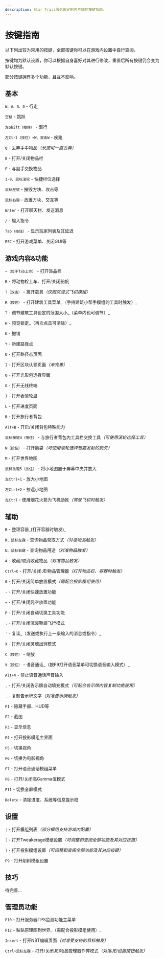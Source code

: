 ```yaml
---
description: Star Trail服务器定制客户端的按键指南。
---
```


# 按键指南

以下列出较为常用的按键，全部按键你可以在游戏内设置中自行查阅。

按键均为默认设置，你可以根据自身喜好对其进行修改，重置后所有按键仍会变为默认按键。

部分按键拥有多个功能，且互不影响。

## 基本

`W、A、S、D` - 行走

`空格` - 跳跃

`左Shift（按住）` - 潜行

`左Ctrl（按住）+W、双击W` - 疾跑

`Q` - 丢弃手中物&#x54C1;_（长按可一直丢弃）_

`E` - 打开/关闭物品栏

`F` - 与副手交换物品

`1-9、鼠标滚轮` - 快捷栏位选择

`鼠标左键` - 摧毁方块、攻击等

`鼠标右键` - 放置方块、交互等

`Enter` - 打开聊天栏、发送消息

`/` - 输入指令

`Tab（按住）` - 显示玩家列表及其延迟

`ESC` - 打开游戏菜单、关闭GUI等

## 游戏内容&功能

`~（位于Tab上方）` - 打开饰品栏

`R` - 将动物栓上车、打开/关闭船帆

`T（双击）` - 离开载&#x5177;_（仅限沉浸式飞机模组）_

`R（按住）` - 打开建筑工具菜单_（手持建筑小帮手模组的工具时触发）_

`T` - 调节建筑工具设定的范围大小_（菜单内也可调节）_

`H` - 预览锁定_（再次点击可清除）_

`K` - 撤销

`Y` - 新建路径点

`U` - 打开路径点页面

`I` - 打开区块认领页&#x9762;_（未完善）_

`O` - 打开光影包选择界面

`G` - 打开无线终端

`J` - 打开表情轮盘

`L` - 打开进度页面

`B` - 打开旅行者背包

`Alt+B` - 开启/关闭背包特殊能力

`鼠标按键4（按住）` - 与旅行者背包内工具栏交换工&#x5177;_（可使用滚轮选择工具）_

`N（按住）` - 打开箭&#x888B;_（可使用滚轮选择想要发射的箭矢）_

`M` - 打开世界地图

`鼠标按键5（按住）` - 将小地图置于屏幕中央并放大

`左Ctrl+1` - 放大小地图

`左Ctrl+2` - 拉远小地图

`左Ctrl` - 使用烟花火箭为飞机助&#x63A8;_（驾驶飞机时触发）_

## 辅助

`R` - 整理容器_(打开容器时触发)_

[^补充]: 将鼠标指针放在需要整理的地方，按下R即可。特别的，打开玩家物品栏时可以直接按下R键进行整理。

`R、鼠标左键` - 查询物品获取方&#x5F0F;_（对准物品触发）_

`U、鼠标右键` - 查询物品用&#x9014;_（对准物品触发）_

`A` - 收藏/取消收藏物&#x54C1;_（对准物品触发）_

`Ctrl+O` - 打开/关闭JEI物品管理&#x5668;_（打开物品栏、容器时触发）_

`0` - 打开/关闭简单放置模&#x5F0F;_（需配合投影模组使用）_

`-` - 打开/关闭快速放置功能

`=` - 打开/关闭凭空放置功能

`P` - 打开/关闭自动切换工具功能

`;` - 打开/关闭沉浸鞘翅飞行模式

`'` - 复读_（发送或执行上一条输入的消息或指令）_

`X` - 打开/关闭灵魂出窍模式

`C（按住）` - 缩放

`V（按住）` - 语音通话_（按F9打开语音菜单可切换语音输入模式）_

`Alt+V` - 禁止语音通话声音输入

`,` - 打开/关闭告示牌自动填充模&#x5F0F;_（可配合告示牌内容复制功能使用）_

`.` - 复制告示牌文&#x5B57;_（对准告示牌触发）_

`F1` - 隐藏手部、HUD等

`F2` - 截图

`F3` - 显示信息

`F4` - 打开投影模组主界面

`F5` - 切换视角

`F6` - 切换为电影视角

`F7` - 打开语音通话模组菜单

`F8` - 打开/关闭高Gamma值模式

`F11` - 切换全屏模式

`Delete` - 清除进度、系统等信息提示框

## 设置

`|` - 打开模组列&#x8868;_（部分模组支持游戏内配置）_

[^补充]: 如果你觉得游戏界面受到过多遮挡，你可以在列表里查找对应模组，以此来禁用HUD的显示，例如小地图、Jade等。

`[` - 打开Tweakerage模组设&#x7F6E;_（可调整和查阅全部功能及其对应按键）_

`]` - 打开投影模组设&#x7F6E;_（可调整和查阅全部功能及其对应按键）_

`F9` - 打开削树模组设置

## 技巧

待完善...

## 管理员功能

`F10` - 打开服务器TPS监测功能主菜单

`F12` - 粘贴原理图到世界_（需配合投影模组使用）_

`Insert` - 打开NBT编辑页&#x9762;_（对准受支持的目标触发）_

`Ctrl+鼠标左键` - 打开/关闭JEI物品管理器作弊模&#x5F0F;_（对准JEI设置按钮触发）_
